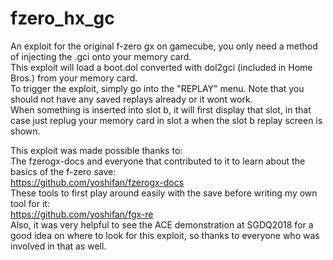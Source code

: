 # fzero_hx_gc
An exploit for the original f-zero gx on gamecube, you only need a method of injecting the .gci onto your memory card.  
This exploit will load a boot.dol converted with dol2gci (included in Home Bros.) from your memory card.  
To trigger the exploit, simply go into the "REPLAY" menu. Note that you should not have any saved replays already or it wont work.    
When something is inserted into slot b, it will first display that slot, in that case just replug your memory card in slot a when the slot b replay screen is shown.  

This exploit was made possible thanks to:  
The fzerogx-docs and everyone that contributed to it to learn about the basics of the f-zero save:  
https://github.com/yoshifan/fzerogx-docs  
These tools to first play around easily with the save before writing my own tool for it:  
https://github.com/yoshifan/fgx-re  
Also, it was very helpful to see the ACE demonstration at SGDQ2018 for a good idea on where to look for this exploit, so thanks to everyone who was involved in that as well.  
